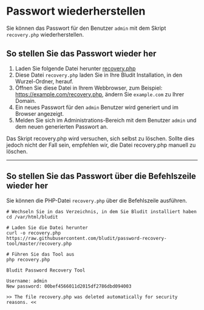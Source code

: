 # Passwort wiederherstellen
<!-- position: 4 -->

Sie können das Passwort für den Benutzer `admin` mit dem Skript `recovery.php` wiederherstellen.


<h2 id="so-stellen-sie-das-passwort-wieder-her">So stellen Sie das Passwort wieder her</h2>

1. Laden Sie folgende Datei herunter [recovery.php](https://raw.githubusercontent.com/bludit/password-recovery-tool/master/recovery.php)
2. Diese Datei `recovery.php` laden Sie in Ihre Bludit Installation, in den Wurzel-Ordner, herauf.
3. Öffnen Sie diese Datei in Ihrem Webbrowser, zum Beispiel: https://example.com/recovery.php, ändern Sie `example.com` zu Ihrer Domain.
4. Ein neues Passwort für den `admin` Benutzer wird generiert und im Browser angezeigt.
5. Melden Sie sich im Administrations-Bereich mit dem Benutzer `admin` und dem neuen generierten Passwort an.

Das Skript recovery.php wird versuchen, sich selbst zu löschen. Sollte dies jedoch nicht der Fall sein, empfehlen wir, die Datei recovery.php manuell zu löschen.

---

<h2 id="so-stellen-sie-das-passwort-ueber-die-befehlszeile-wieder-her">So stellen Sie das Passwort über die Befehlszeile wieder her</h2>

Sie können die PHP-Datei `recovery.php` über die Befehlszeile ausführen.

```
# Wechseln Sie in das Verzeichnis, in dem Sie Bludit installiert haben
cd /var/html/bludit

# Laden Sie die Datei herunter
curl -o recovery.php https://raw.githubusercontent.com/bludit/password-recovery-tool/master/recovery.php

# Führen Sie das Tool aus
php recovery.php
```

```
Bludit Password Recovery Tool

Username: admin
New password: 00bef4566011d2015df2786dbd094003

>> The file recovery.php was deleted automatically for security reasons. <<
```